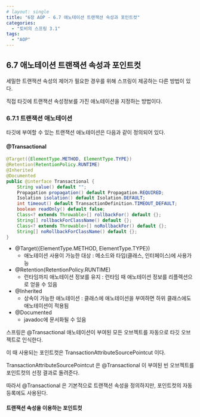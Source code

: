 ```yaml
---
# layout: single
title: "6장 AOP - 6.7 애노테이션 트랜잭션 속성과 포인트컷"
categories:
  - "토비의 스프링 3.1"
tags:
  - "AOP"
---
```


## 6.7 애노테이션 트랜잭션 속성과 포인트컷

세밀한 트랜잭션 속성의 제어가 필요한 경우를 위해 스프링이 제공하는 다른 방법이 있다.

직접 타깃에 트랜잭션 속성정보를 가진 애노테이션을 지정하는 방법이다.

### 6.7.1 트랜잭션 애노테이션

타깃에 부여할 수 있는 트랜잭션 애노테이션은 다음과 같이 정의되어 있다.

#### @Transactional

```java
@Target({ElementType.METHOD, ElementType.TYPE})
@Retention(RetentionPolicy.RUNTIME)
@Inherited
@Documented
public @interface Transactional {
    String value() default "";
    Propagation propagation() default Propagation.REQUIRED;
    Isolation isolation() default Isolation.DEFAULT;
    int timeout() default TransactionDefinition.TIMEOUT_DEFAULT;
    boolean readOnly() default false;
    Class<? extends Throwable>[] rollbackFor() default {};
    String[] rollbackForClassName() default {};
    Class<? extends Throwable>[] noRollbackFor() default {};
    String[] noRollbackForClassName() default {};
}
```

- @Target({ElementType.METHOD, ElementType.TYPE})
  - 애노테이션 사용이 가능한 대상 : 메소드와 타입(클래스, 인터페이스)에 사용가능
- @Retention(RetentionPolicy.RUNTIME)
  - 런타임까지 애노테이션 정보를 유지 : 런타임 때 애노테이션 정보를 리플렉션으로 얻을 수 있음
- @Inherited
  - 상속이 가능한 애노테이션 : 클래스에 애노테이션을 부여하면 하위 클래스에도 애노테이션이 적용됨
- @Documented
  - javadoc에 문서화될 수 있음

스프링은 @Transactional 애노테이션이 부여된 모든 오브젝트를 자동으로 타깃 오브젝트로 인식한다.

이 때 사용되는 포인트컷은 TransactionAttributeSourcePointcut 이다.

TransactionAttributeSourcePointcut 은 @Transactional 이 부여된 빈 오브젝트를 포인트컷의 선정 결과로 돌려준다.

따라서 @Transactional 은 기본적으로 트랜잭션 속성을 정의하지만, 포인트컷의 자동등록에도 사용된다.

#### 트랜잭션 속성을 이용하는 포인트컷




